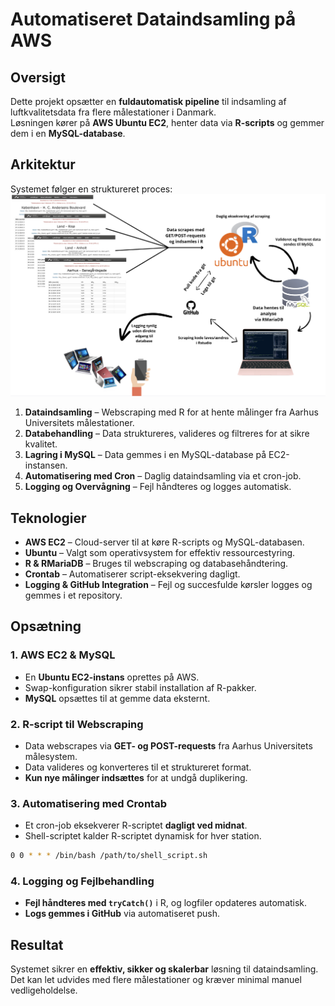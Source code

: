 # Automatiseret Dataindsamling på AWS

## Oversigt
Dette projekt opsætter en **fuldautomatisk pipeline** til indsamling af luftkvalitetsdata fra flere målestationer i Danmark.  
Løsningen kører på **AWS Ubuntu EC2**, henter data via **R-scripts** og gemmer dem i en **MySQL-database**.

## Arkitektur
Systemet følger en struktureret proces:
![Arkitektur oversigt](Images/Overview.png)

1. **Dataindsamling** – Webscraping med R for at hente målinger fra Aarhus Universitets målestationer.
2. **Databehandling** – Data struktureres, valideres og filtreres for at sikre kvalitet.
3. **Lagring i MySQL** – Data gemmes i en MySQL-database på EC2-instansen.
4. **Automatisering med Cron** – Daglig dataindsamling via et cron-job.
5. **Logging og Overvågning** – Fejl håndteres og logges automatisk.

## Teknologier
- **AWS EC2** – Cloud-server til at køre R-scripts og MySQL-databasen.
- **Ubuntu** – Valgt som operativsystem for effektiv ressourcestyring.
- **R & RMariaDB** – Bruges til webscraping og databasehåndtering.
- **Crontab** – Automatiserer script-eksekvering dagligt.
- **Logging & GitHub Integration** – Fejl og succesfulde kørsler logges og gemmes i et repository.

## Opsætning

### 1. AWS EC2 & MySQL
- En **Ubuntu EC2-instans** oprettes på AWS.
- Swap-konfiguration sikrer stabil installation af R-pakker.
- **MySQL** opsættes til at gemme data eksternt.

### 2. R-script til Webscraping
- Data webscrapes via **GET- og POST-requests** fra Aarhus Universitets målesystem.
- Data valideres og konverteres til et struktureret format.
- **Kun nye målinger indsættes** for at undgå duplikering.

### 3. Automatisering med Crontab
- Et cron-job eksekverer R-scriptet **dagligt ved midnat**.
- Shell-scriptet kalder R-scriptet dynamisk for hver station.
```sh
0 0 * * * /bin/bash /path/to/shell_script.sh
```
### 4. Logging og Fejlbehandling
- **Fejl håndteres med `tryCatch()`** i R, og logfiler opdateres automatisk.
- **Logs gemmes i GitHub** via automatiseret push.

## Resultat
Systemet sikrer en **effektiv, sikker og skalerbar** løsning til dataindsamling.  
Det kan let udvides med flere målestationer og kræver minimal manuel vedligeholdelse.

